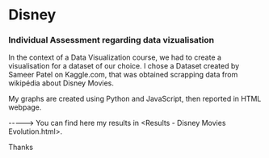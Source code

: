 # Disney
### Individual Assessment regarding data vizualisation

In the context of a Data Visualization  course, we had to create a visualisation for a dataset of our choice. 
I chose a Dataset created by Sameer Patel on Kaggle.com, that was obtained scrapping data from wikipédia about Disney Movies.

My graphs are created using Python and JavaScript, then reported in HTML webpage.

-----> You can find here my results in <Results - Disney Movies Evolution.html>. 

Thanks
